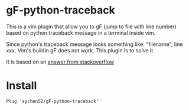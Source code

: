 # gF-python-traceback

This is a vim plugin that allow you to gF (jump to file with line number) based on python traceback message in a terminal inside vim.

Since python's traceback message looks something like: "filename", line xxx. Vim's buildin gF does not work. This plugin is to solve it.

It is based on an [answer from stackoverflow](https://stackoverflow.com/questions/68428589/vim-gf-command-dont-capture-python-traceback-messages-line-number)

# Install
```vim
Plug 'sychen52/gF-python-traceback'
```
